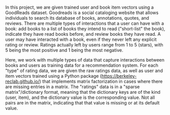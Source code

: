 In this project, we are given trained user and book item vectors using a GoodReads dataset. Goodreads is a social cataloging website that allows individuals to search its database of books, annotations, quotes, and reviews. There are multiple types of interactions that a user can have with a book: add books to a list of books they intend to read ("short-list" the book), indicate they have read books before, and review books they have read. A user may have interacted with a book, even if they never left any explicit rating or review. Ratings actually left by users range from 1 to 5 (stars), with 5 being the most positive and 1 being the most negative.

Here, we work with multiple types of data that capture interactions between books and users as training data for a recommendation system. For each "type" of rating data, we are given the raw ratings data, as well as user and item vectors trained using a Python package (https://berkeley-reclab.github.io/) that implements matrix factorization in cases where there are missing entries in a matrix. The "ratings" data is in a "sparse matrix"/dictionary format, meaning that the dictionary keys are of the kind (user, item), and the dictionary value is the corresponding value. Not all pairs are in the matrix, indicating that that value is missing or at its default value.
